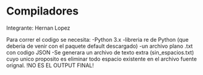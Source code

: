 # Compiladores
Integrante: Hernan Lopez 

Para correr el codigo se necesita: 
-Python 3.x
-libreria re de Python (que deberia de venir con el paquete default descargado)
-un archivo plano .txt con codigo JSON
-Se generara un archivo de texto extra (sin_espacios.txt) cuyo unico proposito es eliminar todo espacio existente en el archivo fuente orignal. !NO ES EL OUTPUT FINAL!
